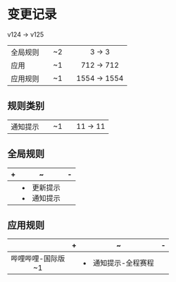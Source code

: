 # 变更记录

v124 -> v125

||||||
|-|:-:|:-:|:-:|:-:|
|全局规则||~2||3 -> 3|
|应用||~1||712 -> 712|
|应用规则||~1||1554 -> 1554|

## 规则类别

||||||
|-|:-:|:-:|:-:|:-:|
|通知提示||~1||11 -> 11|

## 全局规则

|+|~|-|
|-|-|-|
||<li>更新提示<li>通知提示||

## 应用规则

||+|~|-|
|:-:|-|-|-|
|哔哩哔哩-国际版<br>~1||<li>通知提示-全程赛程||
